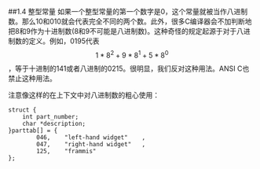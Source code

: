 ##1.4 整型常量
如果一个整型常量的第一个数字是0，这个常量就被当作八进制数。那么10和010就会代表完全不同的两个数。此外，很多C编译器会不加判断地把8和9作为十进制数(8和9不可能是八进制数)。这种奇怪的规定起源于对于八进制数的定义。例如，0195代表$$1*8^2+9*8^1+5*8^0$$，等于十进制的141或者八进制的0215。很明显，我们反对这种用法。ANSI C也禁止这种用法。

注意像这样的在上下文中对八进制数的粗心使用：
    
    struct {
        int part_number;
        char *description;
    }parttab[] = {
            046,    "left-hand widget"    ,
            047,    "right-hand widget"   ,
            125,    "frammis"
    };




